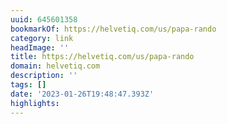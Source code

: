 ```yaml
---
uuid: 645601358
bookmarkOf: https://helvetiq.com/us/papa-rando
category: link
headImage: ''
title: https://helvetiq.com/us/papa-rando
domain: helvetiq.com
description: ''
tags: []
date: '2023-01-26T19:48:47.393Z'
highlights: 
---
```



